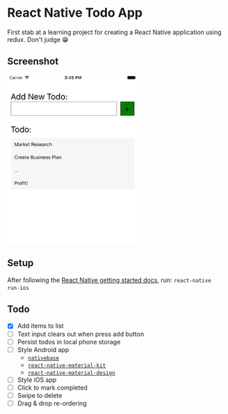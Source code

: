 # React Native Todo App
First stab at a learning project for creating a React Native application using redux. Don't judge :grin:

## Screenshot
<img src="https://raw.githubusercontent.com/conroywhitney/react-native-todo/master/images/react-native-todo-screenshot.png" alt="react-native-todo screenshot" width="300" />

## Setup
After following the [React Native getting started docs](http://facebook.github.io/react-native/docs/getting-started.html), run: `react-native run-ios`

## Todo
 * [x] Add items to list
 * [ ] Text input clears out when press add button
 * [ ] Persist todos in local phone storage
 * [ ] Style Android app
    * [`nativebase`](http://nativebase.io)
    * [`react-native-material-kit`](https://github.com/xinthink/react-native-material-kit)
    * [`react-native-material-design`](https://github.com/react-native-material-design/react-native-material-design)
 * [ ] Style iOS app
 * [ ] Click to mark completed
 * [ ] Swipe to delete
 * [ ] Drag & drop re-ordering

